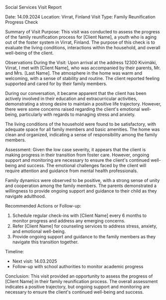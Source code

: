 Social Services Visit Report

Date: 14.09.2024
Location: Virrat, Finland
Visit Type: Family Reunification Progress Check

Summary of Visit Purpose:
This visit was conducted to assess the progress of the family reunification process for [Client Name], a youth who is aging out of the foster system in Virrat, Finland. The purpose of this check is to evaluate the living conditions, interactions within the household, and overall well-being of the client.

Observations During the Visit:
Upon arrival at the address 12300 Kivimäki, Virrat, I met with [Client Name], who was accompanied by their parents, Mr. and Mrs. [Last Name]. The atmosphere in the home was warm and welcoming, with a sense of stability and routine. The client reported feeling supported and cared for by their family members.

During our conversation, it became apparent that the client has been actively involved in their education and extracurricular activities, demonstrating a strong desire to maintain a positive life trajectory. However, there were some concerns raised regarding the client's emotional well-being, particularly with regards to managing stress and anxiety.

The living conditions of the household were found to be satisfactory, with adequate space for all family members and basic amenities. The home was clean and organized, indicating a sense of responsibility among the family members.

Assessment:
Given the low case severity, it appears that the client is making progress in their transition from foster care. However, ongoing support and monitoring are necessary to ensure the client's continued well-being and success. The emotional challenges faced by the client will require attention and guidance from mental health professionals.

Family dynamics were observed to be positive, with a strong sense of unity and cooperation among the family members. The parents demonstrated a willingness to provide ongoing support and guidance to their child as they navigate adulthood.

Recommended Actions or Follow-up:
1. Schedule regular check-ins with [Client Name] every 6 months to monitor progress and address any emerging concerns.
2. Refer [Client Name] for counseling services to address stress, anxiety, and emotional well-being.
3. Provide ongoing support and guidance to the family members as they navigate this transition together.

Timeline:
- Next visit: 14.03.2025
- Follow-up with school authorities to monitor academic progress

Conclusion:
This visit provided an opportunity to assess the progress of [Client Name] in their family reunification process. The overall assessment indicates a positive trajectory, but ongoing support and monitoring are necessary to ensure the client's continued well-being and success.